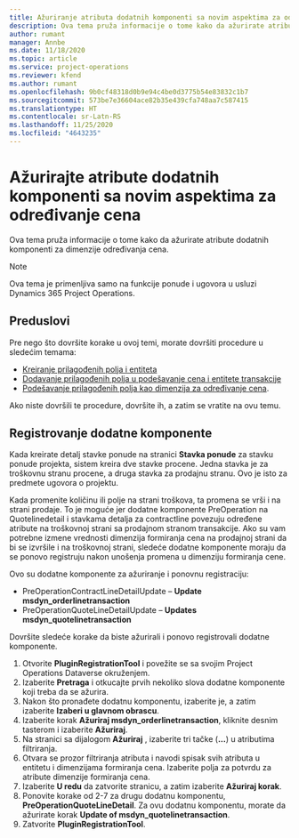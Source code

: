 ```yaml
---
title: Ažuriranje atributa dodatnih komponenti sa novim aspektima za određivanje cena
description: Ova tema pruža informacije o tome kako da ažurirate atribute dodatnih komponenti za dimenzije određivanja cena.
author: rumant
manager: Annbe
ms.date: 11/18/2020
ms.topic: article
ms.service: project-operations
ms.reviewer: kfend
ms.author: rumant
ms.openlocfilehash: 9b0cf48318d0b9e94c4be0d3775b54e83832c1b7
ms.sourcegitcommit: 573be7e36604ace82b35e439cfa748aa7c587415
ms.translationtype: HT
ms.contentlocale: sr-Latn-RS
ms.lasthandoff: 11/25/2020
ms.locfileid: "4643235"
---
```

# <a name="update-plug-in-attributes-with-new-pricing-dimensions"></a>Ažurirajte atribute dodatnih komponenti sa novim aspektima za određivanje cena

Ova tema pruža informacije o tome kako da ažurirate atribute dodatnih komponenti za dimenzije određivanja cena.

> [!NOTE]
> Ova tema je primenljiva samo na funkcije ponude i ugovora u usluzi Dynamics 365 Project Operations.

## <a name="prerequisites"></a>Preduslovi
Pre nego što dovršite korake u ovoj temi, morate dovršiti procedure u sledećim temama:

  - [Kreiranje prilagođenih polja i entiteta](create-custom-fields-entities-pricing-dimensions.md) 
  - [Dodavanje prilagođenih polja u podešavanje cena i entitete transakcije ](add-custom-fields-price-setup-transactional-entities.md)
  - [Podešavanje prilagođenih polja kao dimenzija za određivanje cena](set-up-custom-fields-pricing-dimensions.md). 
  
Ako niste dovršili te procedure, dovršite ih, a zatim se vratite na ovu temu.

## <a name="register-a-plug-in"></a>Registrovanje dodatne komponente
Kada kreirate detalj stavke ponude na stranici **Stavka ponude** za stavku ponude projekta, sistem kreira dve stavke procene. Jedna stavka je za troškovnu stranu procene, a druga stavka za prodajnu stranu. Ovo je isto za predmete ugovora o projektu.

Kada promenite količinu ili polje na strani troškova, ta promena se vrši i na strani prodaje. To je moguće jer dodatne komponente PreOperation na Quotelinedetail i stavkama detalja za contractline povezuju određene atribute na troškovnoj strani sa prodajnom stranom transakcije. Ako su vam potrebne izmene vrednosti dimenzija formiranja cena na prodajnoj strani da bi se izvršile i na troškovnoj strani, sledeće dodatne komponente moraju da se ponovo registruju nakon unošenja promena u dimenziju formiranja cene.

Ovo su dodatne komponente za ažuriranje i ponovnu registraciju:

- PreOperationContractLineDetailUpdate – **Update msdyn_orderlinetransaction**
- PreOperationQuoteLineDetailUpdate – **Updates msdyn_quotelinetransaction**

Dovršite sledeće korake da biste ažurirali i ponovo registrovali dodatne komponente.

1. Otvorite **PluginRegistrationTool** i povežite se sa svojim Project Operations Dataverse okruženjem.
2. Izaberite **Pretraga** i otkucajte prvih nekoliko slova dodatne komponente koji treba da se ažurira.
3. Nakon što pronađete dodatnu komponentu, izaberite je, a zatim izaberite **Izaberi u glavnom obrascu**.
4. Izaberite korak **Ažuriraj msdyn_orderlinetransaction**, kliknite desnim tasterom i izaberite **Ažuriraj**.
5. Na stranici sa dijalogom **Ažuriraj** , izaberite tri tačke (**...**) u atributima filtriranja.
6. Otvara se prozor filtriranja atributa i navodi spisak svih atributa u entitetu i dimenzijama formiranja cena. Izaberite polja za potvrdu za atribute dimenzije formiranja cena.
7. Izaberite **U redu** da zatvorite stranicu, a zatim izaberite **Ažuriraj korak**.
8. Ponovite korake od 2-7 za drugu dodatnu komponentu, **PreOperationQuoteLineDetail**. Za ovu dodatnu komponentu, morate da ažurirate korak **Update of msdyn_quotelinetransaction**.
9. Zatvorite **PluginRegistrationTool**.
